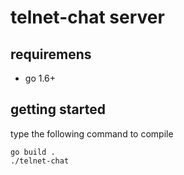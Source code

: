# telnet-chat server

## requiremens

* go 1.6+

## getting started

type the following command to compile

```
go build .
./telnet-chat
```

